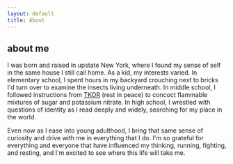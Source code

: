 ```yaml
---
layout: default
title: About
---
```


<div class="max-w-2xl mx-auto px-8 py-16">
    <h2 class="text-lg text-orange-950 mb-6">about me</h2>
    <div class="space-y-5 text-orange-900/90 leading-relaxed">
        <p>
            I was born and raised in upstate New York, where I found my sense of self in the same house I still call home. As a kid, my interests varied. In elementary school, I spent hours in my backyard crouching next to bricks I'd turn over to examine the insects living underneath. In middle school, I followed instructions from <a href="https://www.youtube.com/thekingofrandom" target="_blank" rel="noopener noreferrer" class="text-orange-900/90 hover:text-orange-700 hover:underline transition-colors">TKOR</a> (rest in peace) to concoct flammable mixtures of sugar and potassium nitrate. In high school, I wrestled with questions of identity as I read deeply and widely, searching for my place in the world.
        </p>
        <p>
            Even now as I ease into young adulthood, I bring that same sense of curiosity and drive with me in everything that I do. I'm so grateful for everything and everyone that have influenced my thinking, running, fighting, and resting, and I'm excited to see where this life will take me.
        </p>
    </div>
</div>